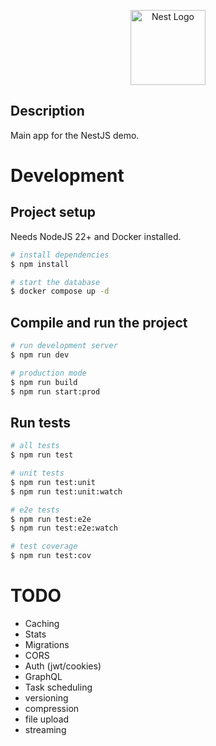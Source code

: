 <p align="center">
  <a href="http://nestjs.com/" target="blank"><img src="https://nestjs.com/img/logo-small.svg" width="120" alt="Nest Logo" /></a>
</p>

## Description

Main app for the NestJS demo.

# Development

## Project setup

Needs NodeJS 22+ and Docker installed.

```bash
# install dependencies
$ npm install

# start the database
$ docker compose up -d
```

## Compile and run the project

```bash
# run development server
$ npm run dev

# production mode
$ npm run build
$ npm run start:prod
```

## Run tests

```bash
# all tests
$ npm run test

# unit tests
$ npm run test:unit
$ npm run test:unit:watch

# e2e tests
$ npm run test:e2e
$ npm run test:e2e:watch

# test coverage
$ npm run test:cov
```

# TODO

- Caching
- Stats
- Migrations
- CORS
- Auth (jwt/cookies)
- GraphQL
- Task scheduling
- versioning
- compression
- file upload
- streaming
